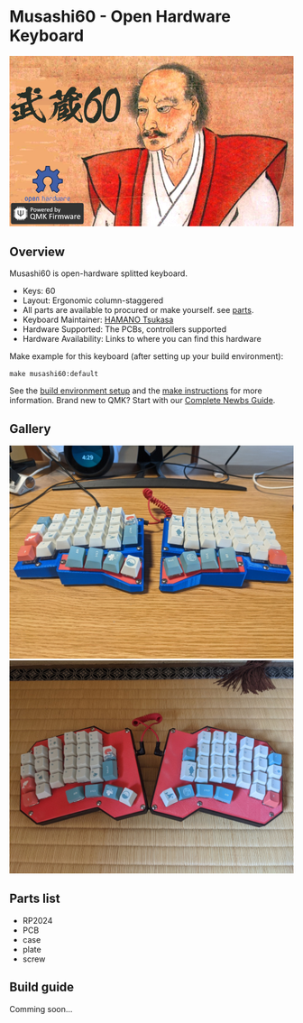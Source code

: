 # Musashi60 - Open Hardware Keyboard

![musashi60-logo](image/musashi60-logo.png)

## Overview

Musashi60 is open-hardware splitted keyboard.

* Keys: 60
* Layout: Ergonomic column-staggered
* All parts are available to procured or make yourself. see [parts](#parts-list).
* Keyboard Maintainer: [HAMANO Tsukasa](https://github.com/hamano)
* Hardware Supported: The PCBs, controllers supported
* Hardware Availability: Links to where you can find this hardware

Make example for this keyboard (after setting up your build environment):

    make musashi60:default

See the [build environment setup](https://docs.qmk.fm/#/getting_started_build_tools) and the [make instructions](https://docs.qmk.fm/#/getting_started_make_guide) for more information. Brand new to QMK? Start with our [Complete Newbs Guide](https://docs.qmk.fm/#/newbs).

## Gallery

![photo2](image/photo2.jpg)
![photo1](image/photo1.jpg)

## Parts list

- RP2024
- PCB
- case
- plate
- screw

## Build guide

Comming soon...
